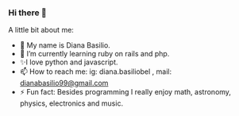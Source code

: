 ### Hi there 👋

<!--
**dianabasilio/dianabasilio** is a ✨ _special_ ✨ repository because its `README.md` (this file) appears on your GitHub profile.
-->
A little bit about me:

- 🔭 My name is Diana Basilio.
- 🌱 I’m currently learning ruby on rails and php.
- ✨I love python and javascript.
- 📫 How to reach me: ig: diana.basiliobel , mail: dianabasilio99@gmail.com
- ⚡ Fun fact: Besides programming I really enjoy math, astronomy, physics, electronics and music.

